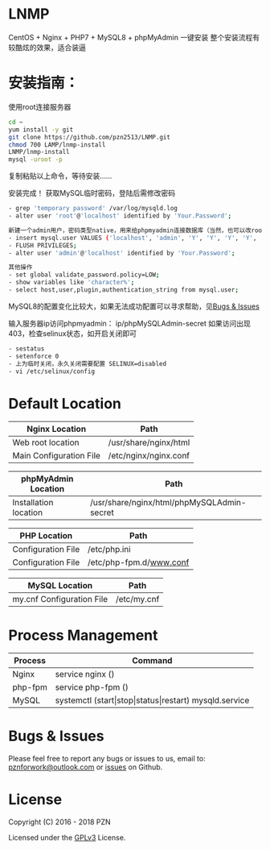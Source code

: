 # LNMP
CentOS + Nginx + PHP7 + MySQL8 + phpMyAdmin 一键安装
整个安装流程有较酷炫的效果，适合装逼

# 安装指南：
使用root连接服务器
```bash
cd ~
yum install -y git
git clone https://github.com/pzn2513/LNMP.git
chmod 700 LAMP/lnmp-install
LNMP/lnmp-install
mysql -uroot -p
```
复制粘贴以上命令，等待安装……


安装完成！
获取MySQL临时密码，登陆后需修改密码
```bash
- grep 'temporary password' /var/log/mysqld.log
- alter user 'root'@'localhost' identified by 'Your.Password';

新建一个admin用户，密码类型native，用来给phpmyadmin连接数据库（当然，也可以改root密码类型）
- insert mysql.user VALUES ('localhost', 'admin', 'Y', 'Y', 'Y', 'Y', 'Y', 'Y', 'Y', 'Y', 'Y', 'Y', 'Y', 'Y', 'Y', 'Y', 'Y', 'Y', 'Y', 'Y', 'Y', 'Y', 'Y', 'Y', 'Y', 'Y', 'Y', 'Y', 'Y', 'Y', 'Y', '', '', '', '', '0', '0', '0', '0', 'mysql_native_password', '*84AAC12F54AB666ECFC2A83C676908C8BBC381B1', 'N', '2018-04-21 11:25:16', null, 'N', 'Y', 'Y', null, null, null);
- FLUSH PRIVILEGES;
- alter user 'admin'@'localhost' identified by 'Your.Password';

其他操作
- set global validate_password.policy=LOW;
- show variables like 'character%';
- select host,user,plugin,authentication_string from mysql.user;
```
MySQL8的配置变化比较大，如果无法成功配置可以寻求帮助，见[Bugs & Issues](#bugs--issues)

输入服务器ip访问phpmyadmin： ip/phpMySQLAdmin-secret
如果访问出现403，检查selinux状态，如开启关闭即可
```bash
- sestatus
- setenforce 0
- 上为临时关闭，永久关闭需要配置 SELINUX=disabled
- vi /etc/selinux/config
```

Default Location
================
| Nginx Location             | Path                                             |
|----------------------------|--------------------------------------------------|
| Web root location          | /usr/share/nginx/html                            |
| Main Configuration File    | /etc/nginx/nginx.conf                            |

| phpMyAdmin Location        | Path                                             |
|----------------------------|--------------------------------------------------|
| Installation location      | /usr/share/nginx/html/phpMySQLAdmin-secret       |

| PHP Location               | Path                                             |
|----------------------------|--------------------------------------------------|
| Configuration File         | /etc/php.ini                                     |
| Configuration File         | /etc/php-fpm.d/www.conf                                     |

| MySQL Location             | Path                                             |
|----------------------------|--------------------------------------------------|
| my.cnf Configuration File  | /etc/my.cnf                                      |


Process Management
==================
| Process     | Command                                                         |
|-------------|-----------------------------------------------------------------|
| Nginx       | service nginx ()                                                |
| php-fpm     | service php-fpm ()                                              |
| MySQL       | systemctl (start\|stop\|status\|restart) mysqld.service         |


Bugs & Issues
=============
Please feel free to report any bugs or issues to us, email to: pznforwork@outlook.com or [issues](https://github.com/pzn2513/LAMP-autoinstall/issues) on Github.


License
=======
Copyright (C) 2016 - 2018 PZN

Licensed under the [GPLv3](https://github.com/pzn2513/LICENSE/blob/master/README.md) License.
